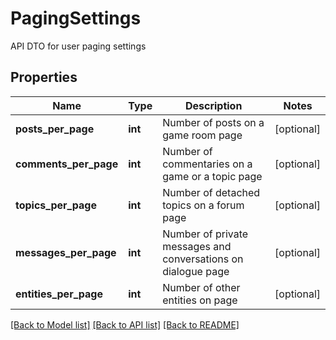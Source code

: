 # PagingSettings

API DTO for user paging settings

## Properties
Name | Type | Description | Notes
------------ | ------------- | ------------- | -------------
**posts_per_page** | **int** | Number of posts on a game room page | [optional] 
**comments_per_page** | **int** | Number of commentaries on a game or a topic page | [optional] 
**topics_per_page** | **int** | Number of detached topics on a forum page | [optional] 
**messages_per_page** | **int** | Number of private messages and conversations on dialogue page | [optional] 
**entities_per_page** | **int** | Number of other entities on page | [optional] 

[[Back to Model list]](../README.md#documentation-for-models) [[Back to API list]](../README.md#documentation-for-api-endpoints) [[Back to README]](../README.md)


